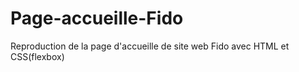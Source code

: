 # Page-accueille-Fido
Reproduction de la page d'accueille de site web Fido avec HTML et CSS(flexbox)
